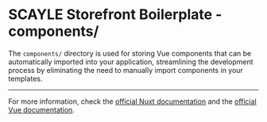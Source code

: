 # SCAYLE Storefront Boilerplate - components/

The `components/` directory is used for storing Vue components that can be automatically imported into your application, streamlining the development process by eliminating the need to manually import components in your templates.

---

For more information, check the [official Nuxt documentation](https://nuxt.com/docs/guide/directory-structure/components) and the [official Vue documentation](https://vuejs.org/api/sfc-spec.html#sfc-syntax-specification).
